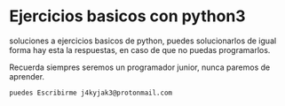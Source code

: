 # Ejercicios basicos con python3

soluciones a ejercicios basicos de python, puedes solucionarlos de igual forma hay esta la respuestas,
en caso de que no puedas programarlos.

Recuerda siempres seremos un programador junior, nunca paremos de aprender.

`puedes Escribirme j4kyjak3@protonmail.com`